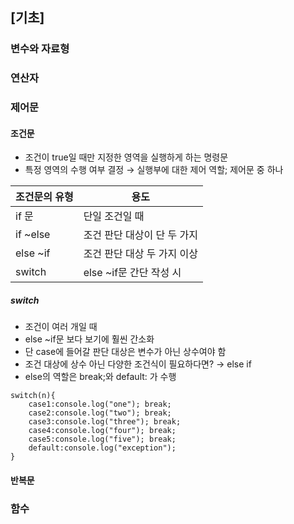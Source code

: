 ## [기초]

### 변수와 자료형

### 연산자

### 제어문

#### 조건문
- 조건이 true일 때만 지정한 영역을 실행하게 하는 명령문
- 특정 영역의 수행 여부 결정 → 실행부에 대한 제어 역할; 제어문 중 하나

|조건문의 유형 |용도                    |
|------------|------------------------|
|if 문       |단일 조건일 때            |
|if ~else    |조건 판단 대상이 단 두 가지|
|else ~if    |조건 판단 대상 두 가지 이상|
|switch      |else ~if문 간단 작성 시  |

##### switch
- 조건이 여러 개일 때
- else ~if문 보다 보기에 훨씬 간소화
- 단 case에 들어갈 판단 대상은 변수가 아닌 상수여야 함
- 조건 대상에 상수 아닌 다양한 조건식이 필요하다면? → else if
- else의 역할은 break;와 default: 가 수행 

```
switch(n){
    case1:console.log("one"); break;
    case2:console.log("two"); break;
    case3:console.log("three"); break;
    case4:console.log("four"); break;
    case5:console.log("five"); break;
    default:console.log("exception");
}
```


#### 반복문

### 함수